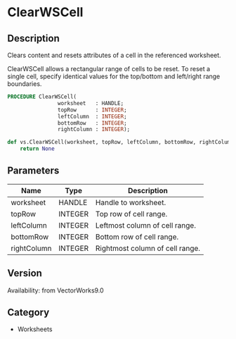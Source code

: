 # ClearWSCell

## Description
Clears content and resets attributes of a cell in the referenced worksheet.

ClearWSCell allows a rectangular range of cells to be reset. To reset a single cell, specify identical values for the top/bottom and left/right range boundaries.

```pascal
PROCEDURE ClearWSCell(
				worksheet   : HANDLE;
				topRow      : INTEGER;
				leftColumn  : INTEGER;
				bottomRow   : INTEGER;
				rightColumn : INTEGER);
```

```python
def vs.ClearWSCell(worksheet, topRow, leftColumn, bottomRow, rightColumn):
    return None
```

## Parameters
|Name|Type|Description|
|---|---|---|
|worksheet|HANDLE|Handle to worksheet.|
|topRow|INTEGER|Top row of cell range.|
|leftColumn|INTEGER|Leftmost column of cell range.|
|bottomRow|INTEGER|Bottom row of cell range.|
|rightColumn|INTEGER|Rightmost column of cell range.|

## Version
Availability: from VectorWorks9.0

## Category
* Worksheets


